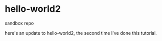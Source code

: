 # hello-world2
sandbox repo

here's an update to hello-world2, the second time I've done this tutorial. 

